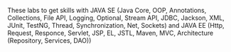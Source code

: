 These labs to get skills with JAVA SE (Java Core, OOP, Annotations, Collections, File API, Logging, Optional, Stream API, JDBC, Jackson, XML, JUnit, TestNG, Thread, Synchronization, Net, Sockets) and JAVA EE (Http, Request, Responce, Servlet, JSP, EL, JSTL, Maven, MVC, Architecture (Repository, 
Services, DAO))
